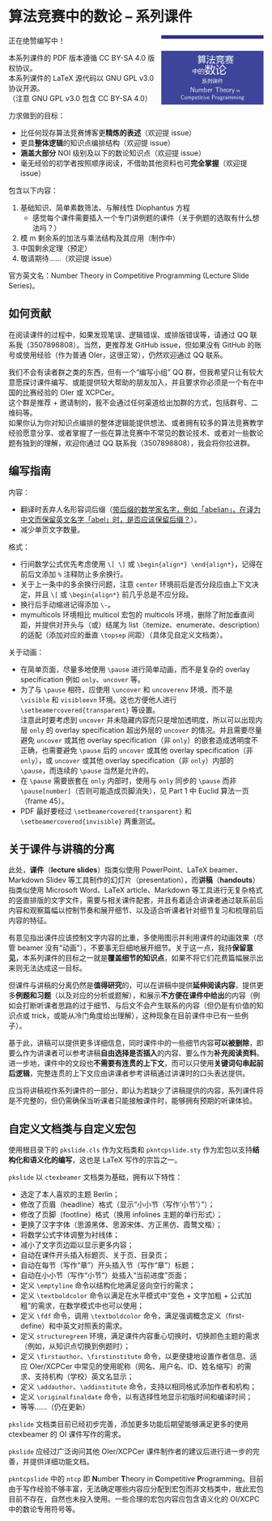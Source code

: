 # 算法竞赛中的数论 – 系列课件

<img style="width: 40%" align="right" src="./misc/logo.png" />

正在绝赞编写中！

本系列课件的 PDF 版本遵循 CC BY-SA 4.0 版权协议。<br/>
本系列课件的 LaTeX 源代码以 GNU GPL v3.0 协议开源。<br/>
（注意 GNU GPL v3.0 包含 CC BY-SA 4.0）

力求做到的目标：

- 比任何现存算法竞赛博客更**精炼的表述**（欢迎提 issue）
- 更具**整体逻辑**的知识点编排结构（欢迎提 issue）
- **涵盖大部分** NOI 级别及以下的数论知识点（欢迎提 issue）
- 毫无经验的初学者按照顺序阅读，不借助其他资料也可**完全掌握**（欢迎提 issue）

包含以下内容：

1. 基础知识、简单素数筛法、与解线性 Diophantus 方程
   - 感觉每个课件需要插入一个专门讲例题的课件（关于例题的选取有什么想法吗？）
2. 模 m 剩余系的加法与乘法结构及其应用（制作中）
3. 中国剩余定理（预定）
4. 敬请期待……（欢迎提 issue）

官方英文名：Number Theory in Competitive Programming (Lecture Slide Series)。

## 如何贡献

在阅读课件的过程中，如果发现笔误、逻辑错误、或排版错误等，请通过 QQ 联系我（3507898808）。当然，更推荐发 GitHub issue，但如果没有 GitHub 的账号或使用经验（作为普通 OIer，这很正常），仍然欢迎通过 QQ 联系。

我们不会有读者群之类的东西，但有一个“编写小组” QQ 群，但我希望只让有较大意愿探讨课件编写、或能提供较大帮助的朋友加入，并且要求你必须是一个有在中国的比赛经验的 OIer 或 XCPCer。<br/>
这个群是推荐 + 邀请制的，我不会通过任何渠道给出加群的方式，包括群号、二维码等。<br/>
如果你认为你对知识点编排的整体逻辑能提供想法、或者拥有较多的算法竞赛教学经验愿意分享、或者掌握了一些在算法竞赛中不常见的数论技术、或者对一些数论题有独到的理解，欢迎你通过 QQ 联系我（3507898808），我会将你拉进群。

## 编写指南

内容：

- 翻译时丢弃人名形容词后缀（[带后缀的数学家名字，例如「abelian」，在译为中文而保留英文名字「abel」时，是否应该保留后缀？](https://www.zhihu.com/question/54747550)）。
- 减少单页文字数量。

格式：

- 行间数学公式优先考虑使用 `\[ \]` 或 `\begin{align*} \end{align*}`，记得在前后文添加 `%` 注释防止多余换行。
- 关于上一条中的多余换行问题，注意 `center` 环境前后是否分段应由上下文决定，并且 `\[` 或 `\begin{align*}` 前几乎总是不应分段。
- 换行后手动缩进记得添加 `\-`。
- mymulticols 环境相比 multicol 宏包的 multicols 环境，删除了附加垂直间距，并提供对开头与（或）结尾为 list（itemize、enumerate、description）的适配（添加对应的垂直 `\topsep` 间距）（具体见自定义文档类）。

关于动画：

- 在简单页面，尽量多地使用 `\pause` 进行简单动画，而不是复杂的 overlay specification 例如 `only`、`uncover` 等。
- 为了与 `\pause` 相符，应使用 `\uncover` 和 `uncoverenv` 环境，而不是 `\visible` 和 `visibleevn` 环境。这也方便他人进行 `\setbeamercovered{transparent}` 等设置。<br/>
  注意此时要考虑到 `uncover` 并未隐藏内容而只是增加透明度，所以可以出现内层 `only` 的 overlay specification 超出外层的 `uncover` 的情况。并且需要尽量避免 `uncover` 或其他 overlay specification（非 `only`）的嵌套造成透明度不正确，也需要避免 `\pause` 后的 `uncover` 或其他 overlay specification（非 `only`），或 `uncover` 或其他 overlay specification（非 `only`）内部的 `\pause`，而连续的 `\pause` 当然是允许的。
- 在 `\pause` 需要嵌套在 `only` 内部时，使用与 `only` 同步的 `\pause` 而非 `\pause[number]`（否则可能造成页脚消失），见 Part 1 中 Euclid 算法一页（frame 45）。
- PDF 最好要经过 `\setbeamercovered{transparent}` 和 `\setbeamercovered{invisible}` 两重测试。

## 关于课件与讲稿的分离

此处，**课件**（**lecture slides**）指类似使用 PowerPoint、LaTeX beamer、Markdown Slidev 等工具制作的幻灯片（presentation），而**讲稿**（**handouts**）指类似使用 Microsoft Word、LaTeX article、Markdown 等工具进行无复杂格式的竖直排版的文字文件，需要与相关课件配套，并且有着适合讲课者通过联系前后内容和观察篇幅以控制节奏和展开细节、以及适合听课者针对细节复习和梳理前后内容的特征。

有意见指出课件应该控制文字内容的比重，多使用图示并利用课件的动画效果（尽管 beamer 没有“动画”），不要事无巨细地展开细节。关于这一点，我持**保留意见**，本系列课件的目标之一就是**覆盖细节的知识点**，如果不将它们花费篇幅展示出来则无法达成这一目标。

但课件与讲稿的分离仍然是**值得研究**的，可以在讲稿中提供**延伸阅读内容**，提供更多**例题和习题**（以及对应的分析或题解），和展示**不方便在课件中给出**的内容（例如会打断听课者思路的过于细节、与后文不会产生联系的内容（但仍是有价值的知识点或 trick，或能从冷门角度给出理解），这种现象在目前课件中已有一些例子）。

基于此，讲稿可以提供更多详细信息，同时课件中的一些细节内容**可以被删除**，即要么作为讲课者可以参考讲稿**自由选择是否插入**的内容、要么作为**补充阅读资料**。进一步地，课件中的文段也**不需要有连贯的上下文**，而可以只使用**关键词句串起前后逻辑**，完整连贯的上下文应由讲课者参考讲稿通过讲课时的口头表达提供。

应当将讲稿视作系列课件的一部分，即认为若缺少了讲稿提供的内容，系列课件将是不完整的，但仍需确保当听课者只能接触课件时，能够拥有预期的听课体验。

## 自定义文档类与自定义宏包

使用根目录下的 `pkslide.cls` 作为文档类和 `pkntcpslide.sty` 作为宏包以支持**结构化和语义化的编写**，这也是 LaTeX 写作的宗旨之一。

`pkslide` 以 `ctexbeamer` 文档类为基础，拥有以下特性：

- 选定了本人喜欢的主题 Berlin；
- 修改了页眉（headline）格式（显示“小小节（写作‘小节’）”）；
- 修改了页脚（footline）格式（换用 infolines 主题的单行形式）；
- 更换了汉字字体（思源黑体、思源宋体、方正黑仿、霞鹜文楷）；
- 将数学公式字体调整为衬线体；
- 减小了文字页边距以显示更多内容；
- 自动在课件开头插入标题页、关于页、目录页；
- 自动在每节（写作“章”）开头插入节（写作“章”）标题；
- 自动在小小节（写作“小节”）处插入“当前进度”页面；
- 定义 `\emptyline` 命令以结构化地满足竖向空行的需求；
- 定义 `\textboldcolor` 命令以满足在水平模式中“变色 + 文字加粗 + 公式加粗”的需求，在数学模式中也可以使用；
- 定义 `\fdf` 命令，调用 `\textboldcolor` 命令，满足强调概念定义（first-define）和中英文对照表的需求。
- 定义 `structuregreen` 环境，满足课件内容重心切换时，切换颜色主题的需求（例如，从知识点切换到例题时）；
- 定义 `\firstauthor`、`\firstinstitute` 命令，以更便捷地设置作者信息、适应 OIer/XCPCer 中常见的使用昵称（网名、用户名、ID、姓名缩写）的需求、支持机构（学校）英文名显示；
- 定义 `\addauthor`、`\addinstitute` 命令，支持以相同格式添加作者和机构；
- 定义 `\originalfinaldate` 命令，以有选择性地显示初版时间和编译时间；
- 等等……（仍在更新）

`pkslide` 文档类目前已经初步完善，添加更多功能后期望能够满足更多的使用 ctexbeamer 的 OI 课件写作的需求。

`pkslide` 应经过广泛询问其他 OIer/XCPCer 课件制作者的建议后进行进一步的完善，并提供详细功能文档。

`pkntcpslide` 中的 `ntcp` 即 **N**umber **T**heory in **C**ompetitive **P**rogramming。目前由于写作经验不够丰富，无法确定哪些内容应分配到宏包而非文档类中，故此宏包目前不存在，自然也未投入使用。一些合理的宏包内容应包含语义化的 OI/XCPC 中的数论专用符号等。
